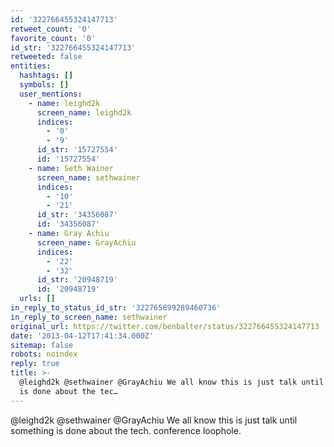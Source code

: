 ```yaml
---
id: '322766455324147713'
retweet_count: '0'
favorite_count: '0'
id_str: '322766455324147713'
retweeted: false
entities:
  hashtags: []
  symbols: []
  user_mentions:
    - name: leighd2k
      screen_name: leighd2k
      indices:
        - '0'
        - '9'
      id_str: '15727554'
      id: '15727554'
    - name: Seth Wainer
      screen_name: sethwainer
      indices:
        - '10'
        - '21'
      id_str: '34356087'
      id: '34356087'
    - name: Gray Achiu
      screen_name: GrayAchiu
      indices:
        - '22'
        - '32'
      id_str: '20948719'
      id: '20948719'
  urls: []
in_reply_to_status_id_str: '322765899289460736'
in_reply_to_screen_name: sethwainer
original_url: https://twitter.com/benbalter/status/322766455324147713
date: '2013-04-12T17:41:34.000Z'
sitemap: false
robots: noindex
reply: true
title: >-
  @leighd2k @sethwainer @GrayAchiu We all know this is just talk until something
  is done about the tec…
---
```


@leighd2k @sethwainer @GrayAchiu We all know this is just talk until something is done about the tech. conference loophole.